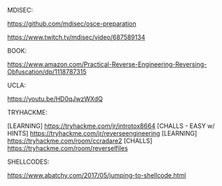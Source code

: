 MDISEC:

https://github.com/mdisec/osce-preparation

https://www.twitch.tv/mdisec/video/687589134

BOOK:

https://www.amazon.com/Practical-Reverse-Engineering-Reversing-Obfuscation/dp/1118787315

UCLA:

https://youtu.be/HD0qJwzWXdQ

TRYHACKME:

[LEARNING] https://tryhackme.com/jr/introtox8664
[CHALLS - EASY w/ HINTS] https://tryhackme.com/jr/reverseengineering 
[LEARNING] https://tryhackme.com/room/ccradare2
[CHALLS] https://tryhackme.com/room/reverselfiles

SHELLCODES:

https://www.abatchy.com/2017/05/jumping-to-shellcode.html
